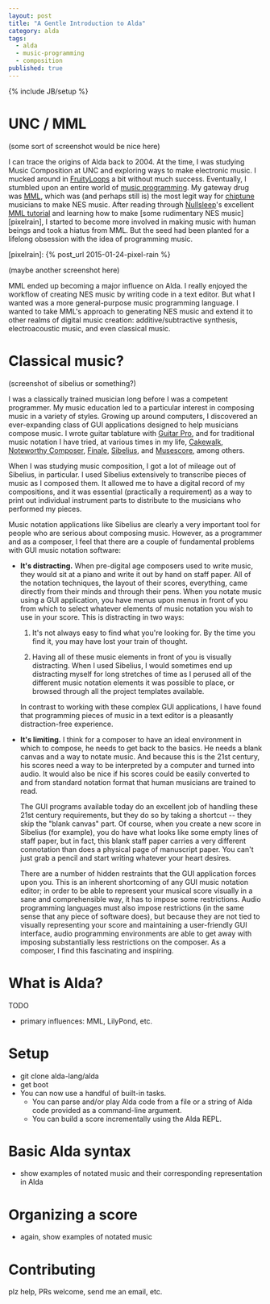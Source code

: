 ```yaml
---
layout: post
title: "A Gentle Introduction to Alda"
category: alda
tags: 
  - alda
  - music-programming
  - composition
published: true
---
```


{% include JB/setup %}

# UNC / MML

(some sort of screenshot would be nice here)

I can trace the origins of Alda back to 2004. At the time, I was studying Music Composition at UNC and exploring ways to make electronic music. I mucked around in [FruityLoops][fruityloops] a bit without much success. Eventually, I stumbled upon an entire world of [music programming][musicprog]. My gateway drug was [MML][mml], which was (and perhaps still is) the most legit way for [chiptune][chiptune] musicians to make NES music.
After reading through [Nullsleep][nullsleep]'s excellent [MML tutorial][mmltut] and learning how to make [some rudimentary NES music][pixelrain], I started to become more involved in making music with human beings and took a hiatus from MML. But the seed had been planted for a lifelong obsession with the idea of programming music.

[fruityloops]: https://en.wikipedia.org/wiki/FL_Studio
[musicprog]: https://en.wikipedia.org/wiki/List_of_audio_programming_languages
[mml]: https://en.wikipedia.org/wiki/Music_Macro_Language#Modern_MML
[chiptune]: https://en.wikipedia.org/wiki/Chiptune
[nullsleep]: http://www.nullsleep.com/
[mmltut]: http://www.nullsleep.com/treasure/mck_guide/
[pixelrain]: {% post_url 2015-01-24-pixel-rain %}

(maybe another screenshot here)

MML ended up becoming a major influence on Alda. I really enjoyed the workflow of creating NES music by writing code in a text editor. But what I wanted was a more general-purpose music programming language. I wanted to take MML's approach to generating NES music and extend it to other realms of digital music creation: additive/subtractive synthesis, electroacoustic music, and even classical music.

# Classical music?

(screenshot of sibelius or something?)

I was a classically trained musician long before I was a competent programmer. My music education led to a particular interest in composing music in a variety of styles. Growing up around computers, I discovered an ever-expanding class of GUI applications designed to help musicians compose music. 
I wrote guitar tablature with [Guitar Pro][guitarpro], and for traditional music notation I have tried, at various times in my life, [Cakewalk][cakewalk], [Noteworthy Composer][noteworthy], [Finale][finale], [Sibelius][sibelius], and [Musescore][musescore], among others. 

[guitarpro]: http://guitar-pro.com
[cakewalk]: https://en.wikipedia.org/wiki/Cakewalk_(sequencer)
[noteworthy]: https://noteworthycomposer.com
[finale]: http://finalemusic.com
[sibelius]: http://sibelius.com
[musescore]: https://musescore.org

When I was studying music composition, I got a lot of mileage out of Sibelius, in particular. I used Sibelius extensively to transcribe pieces of music as I composed them. It allowed me to have a digital record of my compositions, and it was essential (practically a requirement) as a way to print out individual instrument parts to distribute to the musicians who performed my pieces.

Music notation applications like Sibelius are clearly a very important tool for people who are serious about composing music. However, as a programmer and as a composer, I feel that there are a couple of fundamental problems with GUI music notation software:

* **It's distracting.**  When pre-digital age composers used to write music, they would sit at a piano and write it out by hand on staff paper. All of the notation techniques, the layout of their scores, everything, came directly from their minds and through their pens. 
When you notate music using a GUI application, you have menus upon menus in front of you from which to select whatever elements of music notation you wish to use in your score. This is distracting in two ways:

    1. It's not always easy to find what you're looking for. By the time you find it, you may have lost your train of thought.

    2. Having all of these music elements in front of you is visually distracting. When I used Sibelius, I would sometimes end up distracting myself for long stretches of time as I perused all of the different music notation elements it was possible to place, or browsed through all the project templates available. 

    In contrast to working with these complex GUI applications, I have found that programming pieces of music in a text editor is a pleasantly distraction-free experience.

* **It's limiting.** I think for a composer to have an ideal environment in which to compose, he needs to get back to the basics. He needs a blank canvas and a way to notate music. And because this is the 21st century, his scores need a way to be interpreted by a computer and turned into audio. It would also be nice if his scores could be easily converted to and from standard notation format that human musicians are trained to read. 

    The GUI programs available today do an excellent job of handling these 21st century requirements, but they do so by taking a shortcut -- they skip the "blank canvas" part. Of course, when you create a new score in Sibelius (for example), you do have what looks like some empty lines of staff paper, but in fact, this blank staff paper carries a very different connotation than does a physical page of manuscript paper. You can't just grab a pencil and start writing whatever your heart desires. 
    
    There are a number of hidden restraints that the GUI application forces upon you. This is an inherent shortcoming of any GUI music notation editor; in order to be able to represent your musical score visually in a sane and comprehensible way, it has to impose some restrictions. 
    Audio programming languages must also impose restrictions (in the same sense that any piece of software does), but because they are not tied to visually representing your score and maintaining a user-friendly GUI interface, audio programming environments are able to get away with imposing substantially less restrictions on the composer. As a composer, I find this fascinating and inspiring.

# What is Alda?

TODO

- primary influences: MML, LilyPond, etc.

# Setup

- git clone alda-lang/alda
- get boot
- You can now use a handful of built-in tasks. 
  - You can parse and/or play Alda code from a file or a string of Alda code provided as a command-line argument.
  - You can build a score incrementally using the Alda REPL.

# Basic Alda syntax

- show examples of notated music and their corresponding representation in Alda

# Organizing a score

- again, show examples of notated music

# Contributing

plz help, PRs welcome, send me an email, etc.
